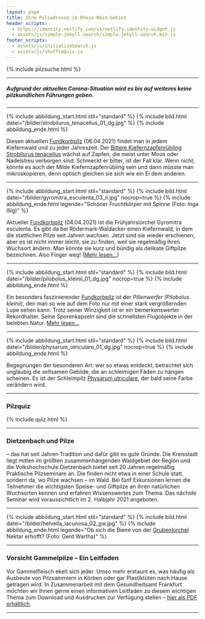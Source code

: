 ```yaml
---
layout: page
title: Ihre Pilzadresse im Rhein-Main-Gebiet
header_scripts:
  - https://identity.netlify.com/v1/netlify-identity-widget.js
  - assets/js/simple-jekyll-search/simple-jekyll-search.min.js
footer_scripts:
  - assets/js/initializeSearch.js
  - assets/js/shuffleQuiz.js
---
```

{% include pilzsuche.html %}

- - -

##### Aufgrund der aktuellen Corona-Situation wird es bis auf weiteres keine pilzkundlichen Führungen geben.

- - -

{% include abbildung_start.html stil="standard" %}
{% include bild.html datei="/bilder/strobilurus_tenacellus_01_dg.jpg" %}
{% include abbildung_ende.html %}

Diesen aktuellen [Fundkorbpilz](AA "Glossar-") (06.04.2021) findet man in jedem Kiefernwald und zu jeder Jahreszeit. Der [Bittere Kiefernzapfenrübling Strobilurus tenacellus](/pilze/strobilurus-tenacellus-bitterer-kiefern-zapfenrübling) wächst auf Zapfen, die meist unter Moos oder Nadelstreu verborgen sind. Schmeckt er bitter, ist der Fall klar. Wenn nicht, könnte es auch der Milde Kiefernzapfenrübling sein und dann müsste man mikroskopieren, denn optisch gleichen sie sich wie ein Ei dem anderen.

- - -

{% include abbildung_start.html stil="standard" %}
{% include bild.html datei="/bilder/gyromitra_esculenta_03_ii.jpg" nocrop=true %}
{% include abbildung_ende.html legende="Schöner Fruchtkörper mit Spinne (Foto: Inga Illig)" %}

Aktueller [Fundkorbpilz](AA "Glossar-") (04.04.2021) ist die Frühjahrslorchel Gyromitra esculenta. Es gibt da bei Rödermark-Waldacker einen Kiefernwald, in dem die stattlichen Pilze seit Jahren wachsen. Jetzt sind sie wieder erschienen, aber es ist nicht immer leicht, sie zu finden, weil sie regelmäßig ihren Wuchsort ändern. Man könnte sie kurz und bündig als delikate Giftpilze[](/artikel/ein-delikater-giftpilz.html) bezeichnen. Also Finger weg! ([Mehr lesen...](/artikel/ein-delikater-giftpilz.html))

- - -

{% include abbildung_start.html stil="standard" %}
{% include bild.html datei="/bilder/pilobolus_kleinii_01_dg.jpg" nocrop=true %}
{% include abbildung_ende.html %}

Ein besonders faszinierender [Fundkorbpilz](AA "Glossar-") ist der *Pillenwerfer (Pilobolus kleinii)*, den man so wie auf dem Foto nur mit einer stark vergrößernden Lupe sehen kann. Trotz seiner Winzigkeit ist er ein bemerkenswerter Rekordhalter. Seine Sporenkapseln sind die schnellsten Flugobjekte in der belebten Natur. [Mehr lesen...](/pilze/pilobolus-kleinii-pillenwerfer)

- - -

{% include abbildung_start.html stil="standard" %}
{% include bild.html datei="/bilder/physarum_utriculare_01_dg.jpg" nocrop=true %}
{% include abbildung_ende.html %}

Begegnungen der besonderen Art: wer so etwas entdeckt, betrachtet sich ungläubig die seltsamen Gebilde, die an schleimigen Fäden zu hängen scheinen. Es ist der Schleimpilz [Physarum utriculare](/pilze/physarum-utriculare-fadenfruchtschleimpilz), der bald seine Farbe verändern wird.

- - -

### Pilzquiz

{% include quiz.html %}

- - -

### Dietzenbach und Pilze

– das hat seit Jahren Tradition und dafür gibt es gute Gründe. Die Kreisstadt liegt mitten im größten zusammenhängenden Waldgebiet der Region und die Volkshochschule Dietzenbach bietet seit 20 Jahren regelmäßig Praktische Pilzseminare an. Die finden nicht etwa in einer Schule statt, sondern da, wo Pilze wachsen – im Wald. Bei fünf Exkursionen lernen die Teilnehmer die wichtigsten Speise- und Giftpilze an ihren natürlichen Wuchsorten kennen und erfahren Wissenswertes zum Thema. Das nächste Seminar wird voraussichtlich im 2. Halbjahr 2021 angeboten.

- - -

{% include abbildung_start.html stil="standard" %}
{% include bild.html datei="/bilder/helvella_lacunosa_02_gw.jpg" %}
{% include abbildung_ende.html legende="Ob sich die Biene von der <a href='/pilze/helvella-lacunosa-grubenlorchel'>Grubenlorchel</a> Nektar erhofft?  (Foto: Gerd Wartha)" %}

- - -

### Vorsicht Gammelpilze – Ein Leitfaden

Vor Gammelfleisch ekelt sich jeder. Umso mehr erstaunt es, was häufig als Ausbeute von Pilzsammlern in Körben oder gar Plastiktüten nach Hause getragen wird. In Zusammenarbeit mit dem Gesundheitsamt Frankfurt möchten wir Ihnen gerne einen informativen Leitfaden zu diesem wichtigen Thema zum Download und Ausdrucken zur Verfügung stellen – [hier als PDF erhältlich](/assets/docs/Fundkorb.de-Gammelpilze.pdf).

- - -

